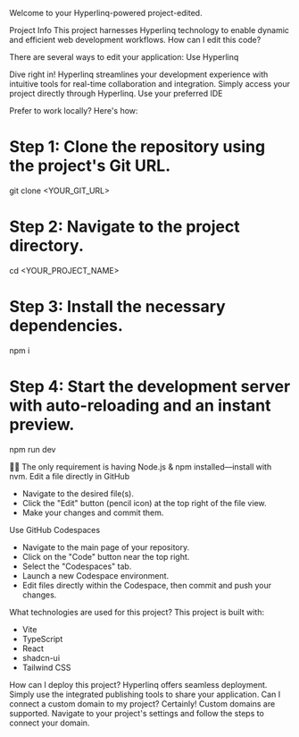 Welcome to your Hyperlinq-powered project-edited.

Project Info
This project harnesses Hyperlinq technology to enable dynamic and efficient web development workflows.
How can I edit this code?

There are several ways to edit your application:
Use Hyperlinq

Dive right in! Hyperlinq streamlines your development experience with intuitive tools for real-time collaboration and integration. Simply access your project directly through Hyperlinq.
Use your preferred IDE

Prefer to work locally? Here's how:
# Step 1: Clone the repository using the project's Git URL.
git clone <YOUR_GIT_URL>

# Step 2: Navigate to the project directory.
cd <YOUR_PROJECT_NAME>

# Step 3: Install the necessary dependencies.
npm i

# Step 4: Start the development server with auto-reloading and an instant preview.
npm run dev


The only requirement is having Node.js & npm installed—install with nvm.
Edit a file directly in GitHub
- Navigate to the desired file(s).
- Click the "Edit" button (pencil icon) at the top right of the file view.
- Make your changes and commit them.

Use GitHub Codespaces
- Navigate to the main page of your repository.
- Click on the "Code" button near the top right.
- Select the "Codespaces" tab.
- Launch a new Codespace environment.
- Edit files directly within the Codespace, then commit and push your changes.

What technologies are used for this project?
This project is built with:
- Vite
- TypeScript
- React
- shadcn-ui
- Tailwind CSS

How can I deploy this project?
Hyperlinq offers seamless deployment. Simply use the integrated publishing tools to share your application.
Can I connect a custom domain to my project?
Certainly! Custom domains are supported. Navigate to your project's settings and follow the steps to connect your domain.

